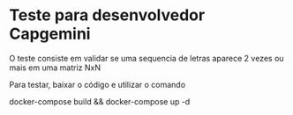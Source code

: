 # Teste para desenvolvedor Capgemini

O teste consiste em validar se uma sequencia de letras aparece 2 vezes ou mais em uma matriz NxN

Para testar, baixar o código e utilizar o comando

docker-compose build && docker-compose up -d

